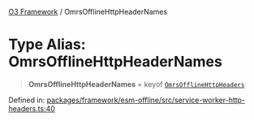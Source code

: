 [O3 Framework](../API.md) / OmrsOfflineHttpHeaderNames

# Type Alias: OmrsOfflineHttpHeaderNames

> **OmrsOfflineHttpHeaderNames** = keyof [`OmrsOfflineHttpHeaders`](OmrsOfflineHttpHeaders.md)

Defined in: [packages/framework/esm-offline/src/service-worker-http-headers.ts:40](https://github.com/UjjawalPrabhat/openmrs-esm-core/blob/main/packages/framework/esm-offline/src/service-worker-http-headers.ts#L40)
